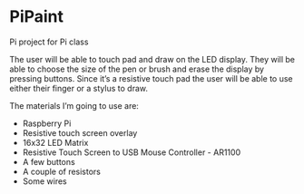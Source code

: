 # PiPaint
Pi project for Pi class

The user will be able to touch pad and draw on the LED display. They will be able to choose the size of the pen or brush and erase the display by pressing buttons. Since it’s a resistive touch pad the user will be able to use either their finger or a stylus to draw.

The materials I’m going to use are:
- Raspberry Pi
- Resistive touch screen overlay
- 16x32 LED Matrix
- Resistive Touch Screen to USB Mouse Controller - AR1100
- A few buttons
- A couple of resistors
- Some wires
